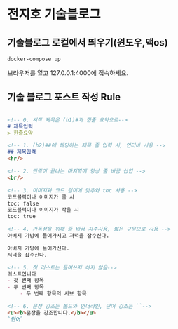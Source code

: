 #  전지호 기술블로그

## 기술블로그 로컬에서 띄우기(윈도우,맥os)

``` shell
docker-compose up
```
브라우저를 열고 127.0.0.1:4000에 접속하세요.

## 기술 블로그 포스트 작성 Rule

``` md

<!-- 0. 시작 제목은 (h1)#과 한줄 요약으로-->
# 제목입력
> 한줄요약 

<!-- 1. (h2)##에 해당하는 제목 줄 입력 시, 언더바 사용 -->
## 제목입력
<hr/>

<!-- 2. 단락이 끝나는 마지막에 항상 줄 바꿈 삽입 -->
<br/>

<!-- 3. 이미지와 코드 길이에 맞추와 toc 사용 -->
코드블럭이나 이미지가 클 시
toc: false
코드블럭이나 이미지가 작을 시
toc: true

<!-- 4. 가독성을 위해 줄 바꿈 자주사용, 짧은 구문으로 사용 -->
아버지 가방에 들어가시고 저녁을 잡수신다.

아버지 가방에 들어가신다.
저녁을 잡수신다.

<!-- 5. 첫 리스트는 들여쓰지 하지 않음-->
리스트입니다
- 첫 번째 항목
- 두 번째 항목
    - 두 번째 항목의 서브 항목

<!-- 6. 문장 강조는 볼드와 언더라인, 단어 강조는 ``-->
<u><b>문장을 강조합니다.</b></u>
`단어`

```